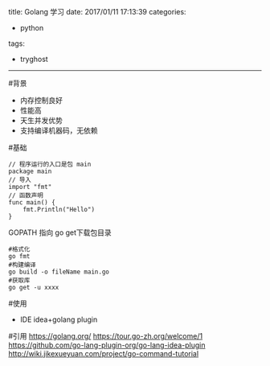 title: Golang 学习
date: 2017/01/11 17:13:39
categories:

 - python 


tags:

- tryghost

---

#背景
* 内存控制良好
* 性能高
* 天生并发优势
* 支持编译机器码，无依赖

#基础
```language-go
// 程序运行的入口是包 main 
package main
// 导入
import "fmt"
// 函数声明
func main() {
	fmt.Println("Hello")
}
```
GOPATH 指向 go get下载包目录

```language-bash
#格式化
go fmt
#构建编译
go build -o fileName main.go
#获取库
go get -u xxxx
```

#使用
* IDE idea+golang plugin



#引用
https://golang.org/
https://tour.go-zh.org/welcome/1
https://github.com/go-lang-plugin-org/go-lang-idea-plugin
http://wiki.jikexueyuan.com/project/go-command-tutorial




